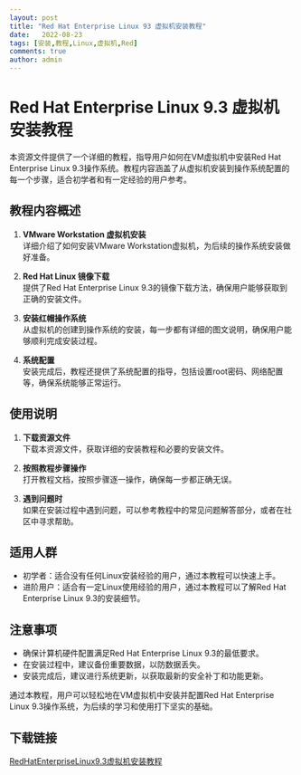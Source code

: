 ```yaml
---
layout: post
title: "Red Hat Enterprise Linux 93 虚拟机安装教程"
date:   2022-08-23
tags: [安装,教程,Linux,虚拟机,Red]
comments: true
author: admin
---
```

# Red Hat Enterprise Linux 9.3 虚拟机安装教程

本资源文件提供了一个详细的教程，指导用户如何在VM虚拟机中安装Red Hat Enterprise Linux 9.3操作系统。教程内容涵盖了从虚拟机安装到操作系统配置的每一个步骤，适合初学者和有一定经验的用户参考。

## 教程内容概述

1. **VMware Workstation 虚拟机安装**  
   详细介绍了如何安装VMware Workstation虚拟机，为后续的操作系统安装做好准备。

2. **Red Hat Linux 镜像下载**  
   提供了Red Hat Enterprise Linux 9.3的镜像下载方法，确保用户能够获取到正确的安装文件。

3. **安装红帽操作系统**  
   从虚拟机的创建到操作系统的安装，每一步都有详细的图文说明，确保用户能够顺利完成安装过程。

4. **系统配置**  
   安装完成后，教程还提供了系统配置的指导，包括设置root密码、网络配置等，确保系统能够正常运行。

## 使用说明

1. **下载资源文件**  
   下载本资源文件，获取详细的安装教程和必要的安装文件。

2. **按照教程步骤操作**  
   打开教程文档，按照步骤逐一操作，确保每一步都正确无误。

3. **遇到问题时**  
   如果在安装过程中遇到问题，可以参考教程中的常见问题解答部分，或者在社区中寻求帮助。

## 适用人群

- 初学者：适合没有任何Linux安装经验的用户，通过本教程可以快速上手。
- 进阶用户：适合有一定Linux使用经验的用户，通过本教程可以了解Red Hat Enterprise Linux 9.3的安装细节。

## 注意事项

- 确保计算机硬件配置满足Red Hat Enterprise Linux 9.3的最低要求。
- 在安装过程中，建议备份重要数据，以防数据丢失。
- 安装完成后，建议进行系统更新，以获取最新的安全补丁和功能更新。

通过本教程，用户可以轻松地在VM虚拟机中安装并配置Red Hat Enterprise Linux 9.3操作系统，为后续的学习和使用打下坚实的基础。

## 下载链接

[RedHatEnterpriseLinux9.3虚拟机安装教程](https://pan.quark.cn/s/5fa57f773e71)